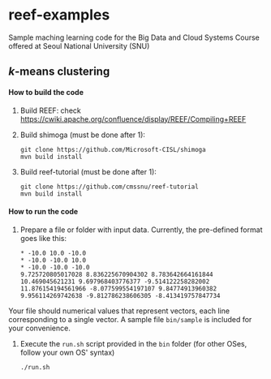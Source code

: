 reef-examples
=============

Sample maching learning code for the Big Data and Cloud Systems Course offered at Seoul National University (SNU)

## *k*-means clustering

#### How to build the code
1. Build REEF: check https://cwiki.apache.org/confluence/display/REEF/Compiling+REEF

2. Build shimoga (must be done after 1):
    ```
    git clone https://github.com/Microsoft-CISL/shimoga
    mvn build install
    ```

3. Build reef-tutorial (must be done after 1):
    ```
    git clone https://github.com/cmssnu/reef-tutorial
    mvn build install
    ```
  
#### How to run the code
1. Prepare a file or folder with input data. Currently, the pre-defined format goes like this:  
    ```
    * -10.0 10.0 -10.0  
    * -10.0 -10.0 10.0  
    * -10.0 -10.0 -10.0  
    9.725720805017028 8.836225670904302 8.783642664161844  
    10.469045621231 9.697968403776377 -9.514122258282002  
    11.876154194561966 -8.077599554197107 9.84774913960382  
    9.956114269742638 -9.812786238606305 -8.413419757847734
    ```

Your file should numerical values that represent vectors, each line corresponding to a single vector. A sample file `bin/sample` is included for your convenience.

1. Execute the `run.sh` script provided in the `bin` folder (for other OSes, follow your own OS' syntax)
    ```
    ./run.sh
    ```
    
